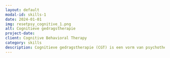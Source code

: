 ```yaml
---
layout: default
modal-id: skills-1
date: 2024-01-01
img: resetpsy_cognitive_1.png
alt: Cognitieve gedragstherapie
project-date: 
client: Cognitive Behavioral Therapy
category: skills
description: Cognitieve gedragstherapie (CGT) is een vorm van psychotherapie die zich richt op de onderlinge verbondenheid van gedachten, gevoelens en gedragingen. Het helpt individuen om negatieve of nutteloze denkpatronen en gedragingen te identificeren en te wijzigen die bijdragen 1 aan emotionele nood of mentale gezondheidsproblemen. Als psycholoog houd ik me aan de beste praktijken in CGT door gebruik te maken van op bewijs gebaseerde technieken en strategieën om cliënten te helpen copingvaardigheden te ontwikkelen en hun therapeutische doelen te bereiken. Ik bied een ondersteunende en samenwerkende omgeving waarin cliënten hun gedachten en gevoelens kunnen onderzoeken, negatief denken kunnen uitdagen en praktische strategieën kunnen leren om hun uitdagingen aan te pakken. Mijn aanpak is afgestemd op de individuele behoeften en doelen van elke cliënt, zodat ze de meest effectieve en relevante behandeling krijgen die mogelijk is.
---
```


